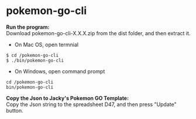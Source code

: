 # pokemon-go-cli

**Run the program:**  
Download pokemon-go-cli-X.X.X.zip from the dist folder, and then extract it.

 - On Mac OS, open termnial

```
$ cd /pokemon-go-cli
$ ./bin/pokemon-go-cli
```

 - On Windows, open command prompt

```
cd /pokemon-go-cli
bin/pokemon-go-cli
```

**Copy the Json to Jacky's Pokemon GO Template:**  
Copy the Json string to the spreadsheet D47, and then press "Update" button.
